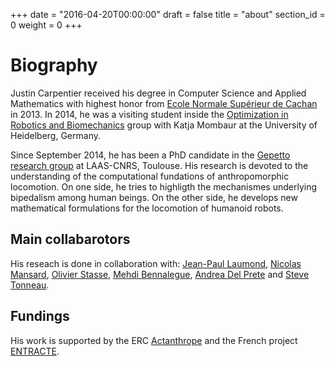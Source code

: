 +++
date = "2016-04-20T00:00:00"
draft = false
title = "about"
section_id = 0
weight = 0
+++

# Biography

Justin Carpentier received his degree in Computer Science and Applied Mathematics with highest honor from [Ecole Normale Supérieur de Cachan](http://www.ens-cachan.fr/version-anglaise/) in 2013. In 2014, he was a visiting student inside the [Optimization in Robotics and Biomechanics](http://orb.iwr.uni-heidelberg.de) group with Katja Mombaur at the University of Heidelberg, Germany. 

Since September 2014, he has been a PhD candidate in the [Gepetto research group](http://projects.laas.fr/gepetto/index.php) at LAAS-CNRS, Toulouse. His research is devoted to the understanding of the computational fundations of anthropomorphic locomotion. On one side, he tries to highligth the mechanismes underlying bipedalism among human beings. On the other side, he develops new mathematical formulations for the locomotion of humanoid robots.

## Main collabarotors

His reseach is done in collaboration with:
[Jean-Paul Laumond](http://homepages.laas.fr/jpl), [Nicolas Mansard](http://projects.laas.fr/gepetto/index.php/Members/NicolasMansard), [Olivier Stasse](https://homepages.laas.fr/ostasse/drupal/node/11), [Mehdi Bennalegue](http://mehdi.benallegue.com), [Andrea Del Prete](http://projects.laas.fr/gepetto/index.php/Members/AndreaDelPrete) and [Steve Tonneau](http://www.stevetonneau.fr).

## Fundings

His work is supported by the ERC [Actanthrope](https://www.laas.fr/projects/actanthrope/) and the French project [ENTRACTE](http://homepages.laas.fr/nmansard/entracte/index.php). 
